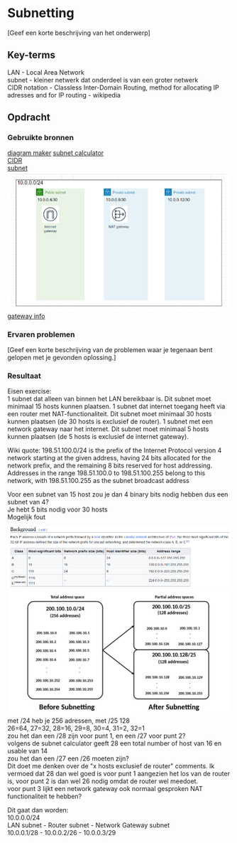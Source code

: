 # Subnetting
[Geef een korte beschrijving van het onderwerp]

## Key-terms
LAN - Local Area Network  
subnet - kleiner netwerk dat onderdeel is van een groter netwerk  
CIDR notation - Classless Inter-Domain Routing, method for allocating IP adresses and for IP routing - wikipedia

## Opdracht
### Gebruikte bronnen
[diagram maker](https://app.diagrams.net/)
[subnet calculator](https://www.calculator.net/ip-subnet-calculator.html)  
[CIDR](https://en.wikipedia.org/wiki/Classless_Inter-Domain_Routing)  
[subnet](https://en.wikipedia.org/wiki/Subnet)  
![voorbeeld](Images/06-voorbeeld-sjabloon.PNG)  
[gateway info](https://en.wikipedia.org/wiki/Gateway_(telecommunications))  

### Ervaren problemen
[Geef een korte beschrijving van de problemen waar je tegenaan bent gelopen met je gevonden oplossing.]

### Resultaat
Eisen exercise:  
    1 subnet dat alleen van binnen het LAN bereikbaar is. Dit subnet moet minimaal 15 hosts kunnen plaatsen.
    1 subnet dat internet toegang heeft via een router met NAT-functionaliteit. Dit subnet moet minimaal 30 hosts kunnen plaatsen (de 30 hosts is exclusief de router).
    1 subnet met een network gateway naar het internet. Dit subnet moet minimaal 5 hosts kunnen plaatsen (de 5 hosts is exclusief de internet gateway).

Wiki quote: 198.51.100.0/24 is the prefix of the Internet Protocol version 4 network starting at the given address, having 24 bits allocated for the network prefix, and the remaining 8 bits reserved for host addressing. Addresses in the range 198.51.100.0 to 198.51.100.255 belong to this network, with 198.51.100.255 as the subnet broadcast address  

Voor een subnet van 15 host zou je dan 4 binary bits nodig hebben dus een subnet van 4?  
Je hebt 5 bits nodig voor 30 hosts  
Mogelijk fout

![sizes](Images/06-wiki-sizes.PNG)  
![more wiki info](Images/06-1920px-Subnetting_Concept.png)  
met /24 heb je 256 adressen, met /25 128  
26=64, 27=32, 28=16, 29=8, 30=4, 31=2, 32=1  
zou het dan een /28 zijn voor punt 1, en een /27 voor punt 2?  
volgens de subnet calculator geeft 28 een total number of host van 16 en usable van 14  
zou het dan een /27 een /26 moeten zijn?  
Dit doet me denken over de "x hosts exclusief de router" comments. Ik vermoed dat 28 dan wel goed is voor punt 1 aangezien het los van de router is, voor punt 2 is dan wel 26 nodig omdat de router wel meedoet.  
voor punt 3 lijkt een network gateway ook normaal gesproken NAT functionaliteit te hebben?

Dit gaat dan worden:  
10.0.0.0/24  
LAN subnet - Router subnet - Network Gateway subnet  
10.0.0.1/28 - 10.0.0.2/26 - 10.0.0.3/29
